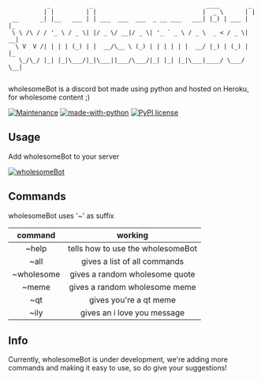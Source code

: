 ```
           _           _                                ____        _   
          | |         | |                              |  _ \      | |  
 __      _| |__   ___ | | ___  ___  ___  _ __ ___   ___| |_) | ___ | |_ 
 \ \ /\ / / '_ \ / _ \| |/ _ \/ __|/ _ \| '_ ` _ \ / _ \  _ < / _ \| __|
  \ V  V /| | | | (_) | |  __/\__ \ (_) | | | | | |  __/ |_) | (_) | |_ 
   \_/\_/ |_| |_|\___/|_|\___||___/\___/|_| |_| |_|\___|____/ \___/ \__|
                                                                        
```                                                                        

wholesomeBot is a discord bot made using python and hosted on Heroku, for wholesome content ;)

[![Maintenance](https://img.shields.io/badge/Maintained%3F-yes-green.svg)](https://GitHub.com/Devansh3712/wholesomeBot/graphs/commit-activity)
[![made-with-python](https://img.shields.io/badge/Made%20with-Python-1f425f.svg)](https://www.python.org/)
[![PyPI license](https://img.shields.io/pypi/l/ansicolortags.svg)](https://pypi.python.org/pypi/ansicolortags/)

## Usage

Add wholesomeBot to your server

[![wholesomeBot](https://img.shields.io/discord/591914197219016707.svg?label=Discord&logo=Discord&colorB=7289da&style=for-the-badge)](https://discord.com/api/oauth2/authorize?client_id=753959496937898095&permissions=8&scope=bot)

## Commands

wholesomeBot uses '~' as suffix

|  command  |              working              |
|:---------:|:---------------------------------:|
|   ~help   | tells how to use the wholesomeBot |
|   ~all    |    gives a list of all commands   |
|~wholesome |   gives a random wholesome quote  |
|   ~meme   |   gives a random wholesome meme   |
|    ~qt    |       gives you're a qt meme      |
|   ~ily    |    gives an i love you message    |

## Info
Currently, wholesomeBot is under development, we're adding more commands and making it easy to use, so do give your suggestions!
